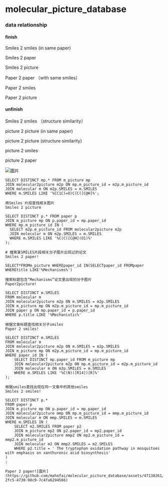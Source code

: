 # molecular_picture_database


### data relationship

#### finish 

Smiles 2 smiles (in same paper)

Smiles 2 paper 

Smiles 2 picture 

Paper 2 paper （with same smiles）

Paper 2 smiles

Paper 2 picture 

#### unfinish

Smiles 2 smiles （structure similarity）

picture 2 picture  (in same paper)

picture 2 picture  (structure similarity)

picture 2 smiles

picture 2 paper

![圖片](https://github.com/mahofai/molecular_picture_database/assets/47138261/7b4d4776-3ea3-4e2a-87a9-db3fd9eb149a)





```
SELECT DISTINCT mp.* FROM m_picture mp
JOIN molecular2picture m2p ON mp.m_picture_id = m2p.m_picture_id
JOIN molecular m ON m2p.SMILES = m.SMILES
WHERE m.SMILES LIKE '%CC1C(=O)C(C([C@H]%';

用Smiles 片段查找相关图片
Smiles 2 picture
```


```
SELECT DISTINCT p.* FROM paper p
JOIN m_picture mp ON p.paper_id = mp.paper_id
WHERE mp.m_picture_id IN (
  SELECT m2p.m_picture_id FROM molecular2picture m2p
  JOIN molecular m ON m2p.SMILES = m.SMILES
  WHERE m.SMILES LIKE '%C(C([C@H](O1)%'
);

# 搜索某SMILES片段相关分子图片出现过的论文
Smiles 2 paper!

```

```
SELECT*FROMm_picture WHEREpaper_id IN(SELECTpaper_id FROMpaper WHEREtitle LIKE'%Mechanisms%')

搜索标题包含“Mechanisms”论文里出现的分子图片
Paper2picture!

```

```
SELECT DISTINCT m.SMILES
FROM molecular m
JOIN molecular2picture m2p ON m.SMILES = m2p.SMILES
JOIN m_picture mp ON m2p.m_picture_id = mp.m_picture_id
JOIN paper p ON mp.paper_id = p.paper_id
WHERE p.title LIKE '%Mechanistic%'

根据文章标题查找相关分子smiles
Paper 2 smiles!

```

```
SELECT DISTINCT m.SMILES
FROM molecular m
JOIN molecular2picture m2p ON m.SMILES = m2p.SMILES
JOIN m_picture mp ON m2p.m_picture_id = mp.m_picture_id
WHERE paper_id IN (
    SELECT DISTINCT mp.paper_id FROM m_picture mp
    JOIN molecular2picture m2p ON mp.m_picture_id = m2p.m_picture_id
    JOIN molecular m ON m2p.SMILES = m.SMILES
    WHERE m.SMILES LIKE '%C(N)([R14])[R]%'
);

根据smiles查找出现在同一文章中的其他smiles
Smiles 2 smiles!
```

```
SELECT DISTINCT p.*
FROM paper p
JOIN m_picture mp ON p.paper_id = mp.paper_id
JOIN molecular2picture mmp ON mp.m_picture_id = mmp.m_picture_id
JOIN molecular m ON mmp.SMILES = m.SMILES
WHERE m.SMILES IN (
    SELECT m2.SMILES FROM paper p2
    JOIN m_picture mp2 ON p2.paper_id = mp2.paper_id
    JOIN molecular2picture mmp2 ON mp2.m_picture_id = mmp2.m_picture_id
    JOIN molecular m2 ON mmp2.SMILES = m2.SMILES
    WHERE p2.title = ' The tryptophan oxidation pathway in mosquitoes with emphasis on xanthurenic acid biosynthesis'
)
;

Paper 2 paper![圖片](https://github.com/mahofai/molecular_picture_database/assets/47138261/da72be53-2fc5-4730-98c9-7c4fa6294566)

```





